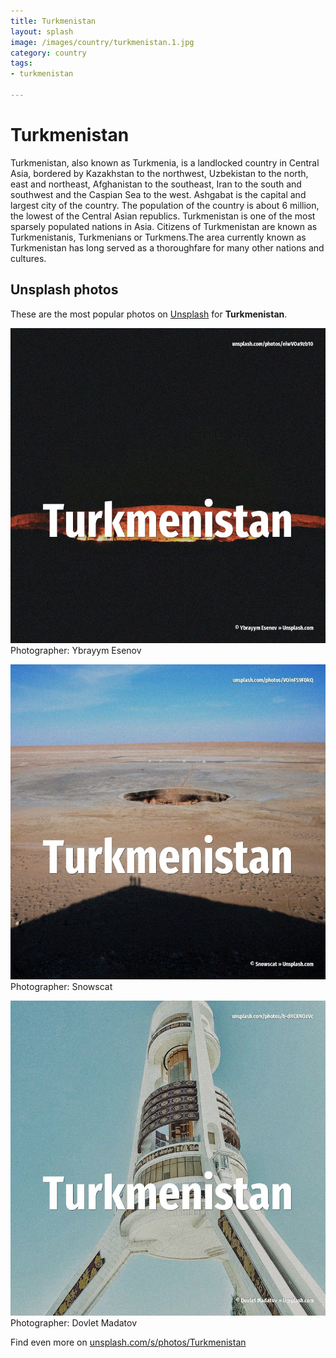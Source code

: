 ```yaml
---
title: Turkmenistan
layout: splash
image: /images/country/turkmenistan.1.jpg
category: country
tags:
- turkmenistan

---
```

# Turkmenistan

Turkmenistan, also known as Turkmenia, is a landlocked country in Central Asia, bordered by 
Kazakhstan to the northwest, Uzbekistan to the north, east and northeast, Afghanistan to the 
southeast, Iran to the south and southwest and the Caspian Sea to the west.
Ashgabat is the capital and largest city of the country.
The population of the country is about 6 million, the lowest of the Central Asian republics.
Turkmenistan is one of the most sparsely populated nations in Asia.
Citizens of Turkmenistan are known as Turkmenistanis, Turkmenians or Turkmens.The area currently 
known as Turkmenistan has long served as a thoroughfare for many other nations and cultures.

 
## Unsplash photos
These are the most popular photos on [Unsplash](https://unsplash.com) for **Turkmenistan**.
 
![Turkmenistan](/images/country/turkmenistan.1.jpg)
Photographer:  Ybrayym Esenov
 
![Turkmenistan](/images/country/turkmenistan.2.jpg)
Photographer:  Snowscat
 
![Turkmenistan](/images/country/turkmenistan.3.jpg)
Photographer:  Dovlet Madatov
 
Find even more on [unsplash.com/s/photos/Turkmenistan](https://unsplash.com/s/photos/Turkmenistan)
 
